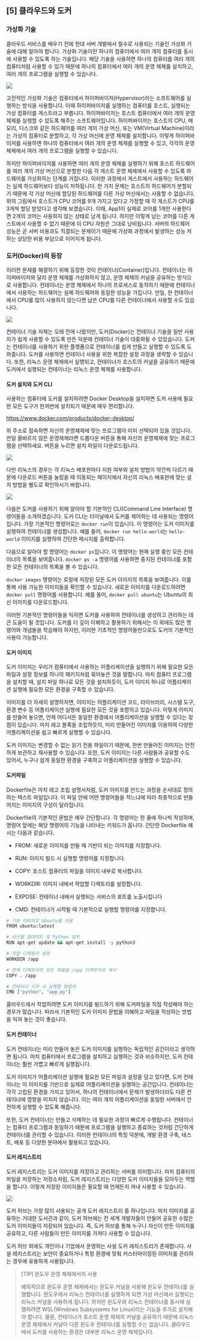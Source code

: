 ## [5] 클라우드와 도커

### 가상화 기술

클라우드 서비스를 배우기 전에 현대 서버 개발에서 필수로 사용되는 기술인
가상화 기술에 대해 알아야 합니다. 가상화 기술이란 하나의 컴퓨터에서 여러
개의 컴퓨터를 동시에 사용할 수 있도록 하는 기술입니다. 해당 기술을
사용하면 하나의 컴퓨터를 여러 개의 컴퓨터처럼 사용할 수 있기 때문에
하나의 컴퓨터에서 여러 개의 운영 체제를 설치하고, 여러 개의 프로그램을
실행할 수 있습니다.

![](media/image7.png)

고전적인 가상화 기술은 컴퓨터에서 하이퍼바이저(Hypervisor)라는
소프트웨어를 실행하는 방식을 사용합니다. 이때 하이퍼바이저를 실행하는
컴퓨터를 호스트, 실행되는 가상 컴퓨터를 게스트라고 부릅니다.
하이퍼바이저는 호스트 컴퓨터에서 여러 개의 운영 체제를 실행할 수 있도록
해주는 소프트웨어입니다. 하이퍼바이저는 호스트의 CPU, 메모리, 디스크와
같은 하드웨어를 여러 개의 가상 머신, 또는 VM(Virtual Machine)이라는
가상의 컴퓨터로 분할하고, 각 가상 머신에 운영 체제를 설치합니다. 이렇게
하이퍼바이저를 사용하면 하나의 컴퓨터에서 여러 개의 운영 체제를 실행할
수 있고, 각각의 운영 체제에서 여러 개의 프로그램을 실행할 수 있습니다.

하지만 하이퍼바이저를 사용하면 여러 개의 운영 체제를 실행하기 위해
호스트 하드웨어를 여러 개의 가상 머신으로 분할한 다음 각 게스트 운영
체제에서 사용할 수 있도록 하드웨어를 가상화하는 단계를 거칩니다. 이러한
과정에서 게스트에서 사용하는 하드웨어는 실제 하드웨어보다 성능이
저하됩니다. 한 가지 문제는 호스트의 하드웨어가 분할되기 때문에 각 가상
머신에 할당된 하드웨어를 다른 가상 머신에서는 사용할 수 없습니다. 위의
그림에서 호스트가 CPU 코어를 9개 가지고 있다고 가정할 때 각 게스트가
CPU를 3개씩 할당 받았다고 생각해 보겠습니다. 이때, App1이 실제로 코어를
1개만 사용한다면 2개의 코어는 사용하지 않는 상태로 남게 됩니다. 하지만
이렇게 남는 코어를 다른 게스트에서 사용할 수 없기 때문에 이 CPU 자원은
그대로 낭비됩니다. 서버의 하드웨어 성능은 곧 서버 비용과도 직결되는
문제이기 때문에 가상화 과정에서 발생하는 성능 저하는 상당한 비용
부담으로 이어지게 됩니다.

### 도커(Docker)의 등장

이러한 문제를 해결하기 위해 등장한 것이 컨테이너(Container)입니다.
컨테이너는 하이퍼바이저와 달리 운영 체제를 가상화하지 않고, 운영 체제의
커널을 공유하는 방식으로 사용합니다. 컨테이너는 운영 체제에서 하나의
프로세스로 동작하기 때문에 컨테이너에서 사용하는 하드웨어는 실제
하드웨어와 동일한 성능을 가집니다. 만일, 한 컨테이너에서 CPU를 많이
사용하지 않는다면 남은 CPU를 다른 컨테이너에서 사용할 수도 있습니다.

![](media/image8.png)

컨테이너 기술 자체는 오래 전에 나왔지만, 도커(Docker)는 컨테이너 기술을
일반 사용자가 쉽게 사용할 수 있도록 만든 덕분에 컨테이너 기술이 대중화될
수 있었습니다. 도커는 컨테이너를 사용하기 위한 플랫폼으로 컨테이너를
쉽게 만들고 실행할 수 있도록 도와줍니다. 도커를 사용하면 컨테이너 사용을
위한 복잡한 설정 과정을 생략할 수 있습니다. 또한, 리눅스 운영 체제에서
실행되고, 컨테이너가 호스트의 커널을 공유하기 때문에 도커에서 실행되는
컨테이너는 리눅스 운영 체제를 사용합니다.

#### 도커 설치와 도커 CLI

사용하는 컴퓨터에 도커를 설치하려면 Docker Desktop을 설치하면 도커
사용에 필요한 모든 도구가 한꺼번에 설치되기 때문에 매우 편리합니다.

https://www.docker.com/products/docker-desktop/

위 주소로 접속하면 자신의 운영체제에 맞는 프로그램이 이미 선택되어 있을
것입니다. 만일 올바르지 않은 운영체제라면 드롭다운 버튼을 통해 자신의
운영체제에 맞는 프로그램을 선택하세요. 버튼을 누르면 설치 파일이
다운로드됩니다.

![](media/image9.png)

다만 리눅스의 경우는 각 리눅스 배포판마다 지원 여부와 설치 방법이 약간씩
다르기 때문에 다운로드 버튼을 눌렀을 때 이동되는 페이지에서 자신의
리눅스 배포판에 맞는 설치 방법을 별도로 확인하시기 바랍니다.

![](media/image10.png)

다음은 도커를 사용하기 위해 알아야 할 기본적인 CLI(Command Line
Interface) 명령어들을 소개하겠습니다. 도커 CLI는 터미널에서 도커를
제어하는 데 사용되는 명령어입니다. 가장 기본적인 명령어로는 `docker
run`이 있습니다. 이 명령어는 도커 이미지를 실행하여 컨테이너를
생성합니다. 예를 들어, `docker run hello-world`는 `hello-world`
이미지를 실행하여 간단한 메시지를 출력합니다.

다음으로 알아야 할 명령어는 `docker ps`입니다. 이 명령어는 현재 실행
중인 모든 컨테이너의 목록을 보여줍니다. `docker ps -a` 명령어를
사용하면 중지된 컨테이너를 포함한 모든 컨테이너의 목록을 볼 수 있습니다.

`docker images` 명령어는 로컬에 저장된 모든 도커 이미지의 목록을
보여줍니다. 이를 통해 사용 가능한 이미지들을 확인할 수 있습니다. 새로운
이미지를 다운로드하려면 `docker pull` 명령어를 사용합니다. 예를 들어,
`docker pull ubuntu`는 Ubuntu의 최신 이미지를 다운로드합니다.

이러한 기본적인 명령어들을 익히면 도커를 사용하여 컨테이너를 생성하고
관리하는 데 큰 도움이 될 것입니다. 도커를 더 깊이 이해하고 활용하기
위해서는 이 외에도 많은 명령어와 개념들을 학습해야 하지만, 이러한
기초적인 명령어들만으로도 도커의 기본적인 사용이 가능합니다.

#### 도커 이미지

도커 이미지는 우리가 컴퓨터에서 사용하는 어플리케이션을 실행하기 위해
필요한 모든 파일과 설정 정보를 하나의 패키지처럼 묶어놓은 것을 말합니다.
마치 컴퓨터 프로그램을 설치할 때, 설치 파일 하나로 모든 것을 설치하듯이,
도커 이미지 하나로 어플리케이션 실행에 필요한 모든 환경을 구축할 수
있습니다.

이미지를 더 자세히 설명하자면, 이미지는 어플리케이션 코드, 라이브러리,
시스템 도구, 환경 변수 등 어플리케이션 실행에 필요한 모든 것을 포함하고
있습니다. 이렇게 이미지를 만들어 놓으면, 언제 어디서든 동일한 환경에서
어플리케이션을 실행할 수 있다는 장점이 있습니다. 마치 레고 블록을
조립하듯이, 미리 만들어진 이미지를 이용하여 다양한 어플리케이션을 쉽고
빠르게 실행할 수 있습니다.

도커 이미지는 변경할 수 없는 읽기 전용 파일이기 때문에, 한번 만들어진
이미지는 안전하게 보관하고 재사용할 수 있습니다. 또한, 도커 이미지는
다른 사람들과 공유할 수도 있어서, 누구나 쉽게 동일한 환경을 구축하고
어플리케이션을 실행할 수 있습니다.

#### 도커파일

Dockerfile은 마치 레고 조립 설명서처럼, 도커 이미지를 만드는 과정을
순서대로 정의하는 텍스트 파일입니다. 이 파일 안에 어떤 명령어들을
적느냐에 따라 최종적으로 만들어지는 이미지의 구성이 달라집니다.

Dockerfile의 기본적인 문법은 매우 간단합니다. 각 명령어는 한 줄에 하나씩
작성하며, 명령어 앞에는 해당 명령어의 기능을 나타내는 키워드가 옵니다.
간단한 Dockerfile 예시는 다음과 같습니다.

- FROM: 새로운 이미지를 만들 때 기반이 되는 이미지를 지정합니다.

- RUN: 이미지 빌드 시 실행할 명령어를 지정합니다.

- COPY: 호스트 컴퓨터의 파일을 이미지 내부로 복사합니다.

- WORKDIR: 이미지 내에서 작업할 디렉토리를 설정합니다.

- EXPOSE: 컨테이너 내에서 실행되는 서비스의 포트를 노출시킵니다

- CMD: 컨테이너가 시작될 때 기본적으로 실행할 명령어를 지정합니다.

```bash
# 기본 이미지로 Ubuntu를 사용
FROM ubuntu:latest

# 시스템 업데이트 및 Python 설치
RUN apt-get update && apt-get install -y python3

# 작업 디렉토리 설정
WORKDIR /app

# 현재 디렉토리의 모든 파일을 /app 디렉토리로 복사
COPY . /app

# 컨테이너 시작 시 실행할 명령어
CMD ["python", "app.py"]
```

클라우드에서 작업하려면 도커 이미지를 빌드하기 위해 도커파일을 직접
작성해야 하는 경우가 많습니다. 따라서 기본적인 도커 이미지 문법을
이해하고 파일을 작성하는 방법을 익혀 놓는 것이 좋습니다.

#### 도커 컨테이너

도커 컨테이너는 미리 만들어 놓은 도커 이미지를 실행하는 독립적인
공간이라고 생각하면 됩니다. 마치 컴퓨터에서 프로그램을 설치하고 실행하는
것과 비슷하지만, 도커 컨테이너는 훨씬 가볍고 빠르게 실행됩니다.

도커 이미지가 어플리케이션 실행에 필요한 모든 파일과 설정을 담고 있다면,
도커 컨테이너는 이 이미지를 기반으로 실제로 어플리케이션을 실행하는
공간입니다. 컨테이너는 각각 고립된 환경을 가지고 있어서, 하나의
컨테이너에서 문제가 발생하더라도 다른 컨테이너에 영향을 미치지 않습니다.
이는 여러 개의 어플리케이션을 동일한 서버에서 안전하게 실행할 수 있도록
해줍니다.

또한, 도커 컨테이너는 만들고 삭제하는 데 필요한 과정이 빠르게
수행됩니다. 컨테이너는 컴퓨터 프로그램과 동일하기 때문에 프로그램을
실행하고 종료하는 것처럼 간단하게 컨테이너를 관리할 수 있습니다. 이러한
컨테이너의 특징 덕분에, 개발 환경 구축, 테스트, 배포 등 다양한 분야에서
활용되고 있습니다.

#### 도커 레지스트리

도커 레지스트리는 도커 이미지를 저장하고 관리하는 서버를 의미합니다.
마치 컴퓨터의 파일을 저장하는 저장소처럼, 도커 레지스트리는 다양한 도커
이미지들을 모아두는 역할을 합니다. 이렇게 저장된 이미지들은 필요할 때
언제든지 꺼내 사용할 수 있습니다.

![](media/image11.png)

도커 허브는 가장 많이 사용되는 공개 도커 레지스트리 중 하나입니다. 마치
이미지를 공유하는 거대한 도서관과 같이, 도커 허브에는 전 세계 개발자들이
만들어 공유한 수많은 도커 이미지들이 저장되어 있습니다. 즉, 도커 허브를
통해 누구나 자신이 만든 이미지를 공유하고, 다른 사람들이 만든 이미지를
가져다 사용할 수 있습니다.

도커 허브 외에도 개인이나 기업에서 운영하는 사설 도커 레지스트리가
존재합니다. 사설 레지스트리는 보안이 중요하거나 특정 환경에 맞춰
커스터마이징된 이미지를 관리하는 경우에 유용하게 사용됩니다.

<blockquote>
[TIP] 윈도우 운영 체제에서의 사용

예외적으로 윈도우 운영 체제에서는 윈도우 커널을 사용해 윈도우 컨테이너를
실행합니다. 윈도우에서 리눅스 컨테이너를 실행하게 되면 가상 머신에서
실행되는 리눅스 커널을 사용하게 됩니다. 하지만 윈도우와 리눅스
컨테이너를 동시에 실행하려면 WSL(Windows Subsystems for Linux)라는
기능을 추가로 설치해야 합니다. 물론, 컨테이너가 호스트 운영 체제의
커널을 공유하기 때문에 리눅스 운영 체제에서 커널이 다른 윈도우
컨테이너를 실행할 수는 없습니다. 클라우드에서 도커를 사용하는 환경은
대부분 리눅스 운영 체제입니다.

<blockquote>
